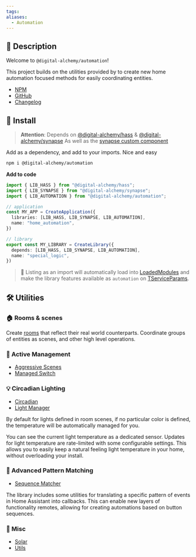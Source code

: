 ```yaml
---
tags:
aliases:
  - Automation
---
```

## 📘 Description

Welcome to `@digital-alchemy/automation`!

This project builds on the utilities provided by to create new home automation focused methods for easily coordinating entities.

- [NPM](https://www.npmjs.com/package/@digital-alchemy/automation)
- [GitHub](https://github.com/Digital-Alchemy-TS/automation)
- [Changelog](/home-automation/automation/changelog/0.3.x)

## 💾 Install

> **Attention**:
> Depends on  [@digital-alchemy/hass](/home-automation/hass) & [@digital-alchemy/synapse](/home-automation/synapse)
> As well as the [synapse custom component](/home-automation/synapse-extension)

Add as a dependency, and add to your imports. Nice and easy
```bash
npm i @digital-alchemy/automation
```
**Add to code**
```typescript
import { LIB_HASS } from "@digital-alchemy/hass";
import { LIB_SYNAPSE } from "@digital-alchemy/synapse";
import { LIB_AUTOMATION } from "@digital-alchemy/automation";

// application
const MY_APP = CreateApplication({
  libraries: [LIB_HASS, LIB_SYNAPSE, LIB_AUTOMATION],
  name: "home_automation",
})

// library
export const MY_LIBRARY = CreateLibrary({
  depends: [LIB_HASS, LIB_SYNAPSE, LIB_AUTOMATION],
  name: "special_logic",
})
```
> 🎉
> Listing as an import will automatically load into [LoadedModules](/core/exports/LoadedModules) and make the library features available as `automation` on [TServiceParams](/core/exports/TServiceParams).

## 🛠️ Utilities
### 🏠 Rooms & scenes

Create [rooms](/home-automation/automation/rooms) that reflect their real world counterparts. Coordinate groups of entities as scenes, and other high level operations.

### 🔧 Active Management
- [Aggressive Scenes](/home-automation/automation/aggressive-scenes)
- [Managed Switch](/home-automation/automation/managed-switch)

### 💡 Circadian Lighting
- [Circadian](/home-automation/automation/circadian)
- [Light Manager](/home-automation/automation/light-manager)

By default for lights defined in room scenes, if no particular color is defined, the temperature will be automatically managed for you.

You can see the current light temperature as a dedicated sensor. Updates for light temperature are rate-limited with some configurable settings. This allows you to easily keep a natural feeling light temperature in your home, without overloading your install.

### 🧩 Advanced Pattern Matching
- [Sequence Matcher](/home-automation/automation/sequence-matcher)

The library includes some utilities for translating a specific pattern of events in Home Assistant into callbacks. This can enable new layers of functionality remotes, allowing for creating automations based on button sequences.

### 🔧 Misc
- [Solar](/home-automation/automation/solar)
- [Utils](/home-automation/automation/utils)
